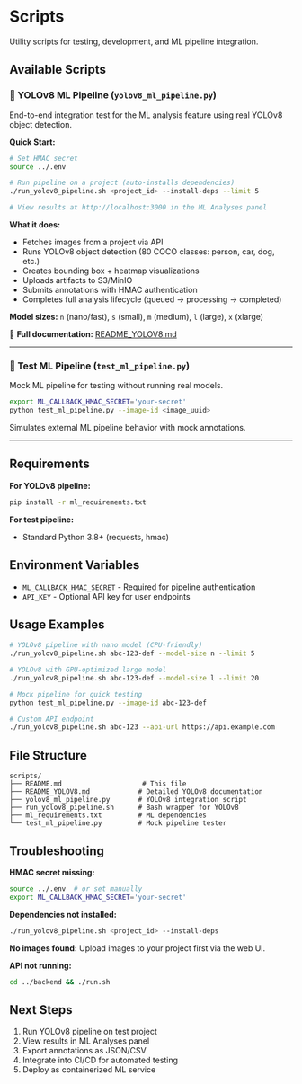 # Scripts

Utility scripts for testing, development, and ML pipeline integration.

## Available Scripts

### 🤖 YOLOv8 ML Pipeline (`yolov8_ml_pipeline.py`)

End-to-end integration test for the ML analysis feature using real YOLOv8 object detection.

**Quick Start:**
```bash
# Set HMAC secret
source ../.env

# Run pipeline on a project (auto-installs dependencies)
./run_yolov8_pipeline.sh <project_id> --install-deps --limit 5

# View results at http://localhost:3000 in the ML Analyses panel
```

**What it does:**
- Fetches images from a project via API
- Runs YOLOv8 object detection (80 COCO classes: person, car, dog, etc.)
- Creates bounding box + heatmap visualizations
- Uploads artifacts to S3/MinIO
- Submits annotations with HMAC authentication
- Completes full analysis lifecycle (queued → processing → completed)

**Model sizes:** `n` (nano/fast), `s` (small), `m` (medium), `l` (large), `x` (xlarge)

📖 **Full documentation:** [README_YOLOV8.md](./README_YOLOV8.md)

---

### 🧪 Test ML Pipeline (`test_ml_pipeline.py`)

Mock ML pipeline for testing without running real models.

```bash
export ML_CALLBACK_HMAC_SECRET='your-secret'
python test_ml_pipeline.py --image-id <image_uuid>
```

Simulates external ML pipeline behavior with mock annotations.

---

## Requirements

**For YOLOv8 pipeline:**
```bash
pip install -r ml_requirements.txt
```

**For test pipeline:**
- Standard Python 3.8+ (requests, hmac)

## Environment Variables

- `ML_CALLBACK_HMAC_SECRET` - Required for pipeline authentication
- `API_KEY` - Optional API key for user endpoints

## Usage Examples

```bash
# YOLOv8 pipeline with nano model (CPU-friendly)
./run_yolov8_pipeline.sh abc-123-def --model-size n --limit 5

# YOLOv8 with GPU-optimized large model
./run_yolov8_pipeline.sh abc-123-def --model-size l --limit 20

# Mock pipeline for quick testing
python test_ml_pipeline.py --image-id abc-123-def

# Custom API endpoint
./run_yolov8_pipeline.sh abc-123 --api-url https://api.example.com
```

## File Structure

```
scripts/
├── README.md                    # This file
├── README_YOLOV8.md            # Detailed YOLOv8 documentation
├── yolov8_ml_pipeline.py       # YOLOv8 integration script
├── run_yolov8_pipeline.sh      # Bash wrapper for YOLOv8
├── ml_requirements.txt         # ML dependencies
└── test_ml_pipeline.py         # Mock pipeline tester
```

## Troubleshooting

**HMAC secret missing:**
```bash
source ../.env  # or set manually
export ML_CALLBACK_HMAC_SECRET='your-secret'
```

**Dependencies not installed:**
```bash
./run_yolov8_pipeline.sh <project_id> --install-deps
```

**No images found:**
Upload images to your project first via the web UI.

**API not running:**
```bash
cd ../backend && ./run.sh
```

## Next Steps

1. Run YOLOv8 pipeline on test project
2. View results in ML Analyses panel
3. Export annotations as JSON/CSV
4. Integrate into CI/CD for automated testing
5. Deploy as containerized ML service
